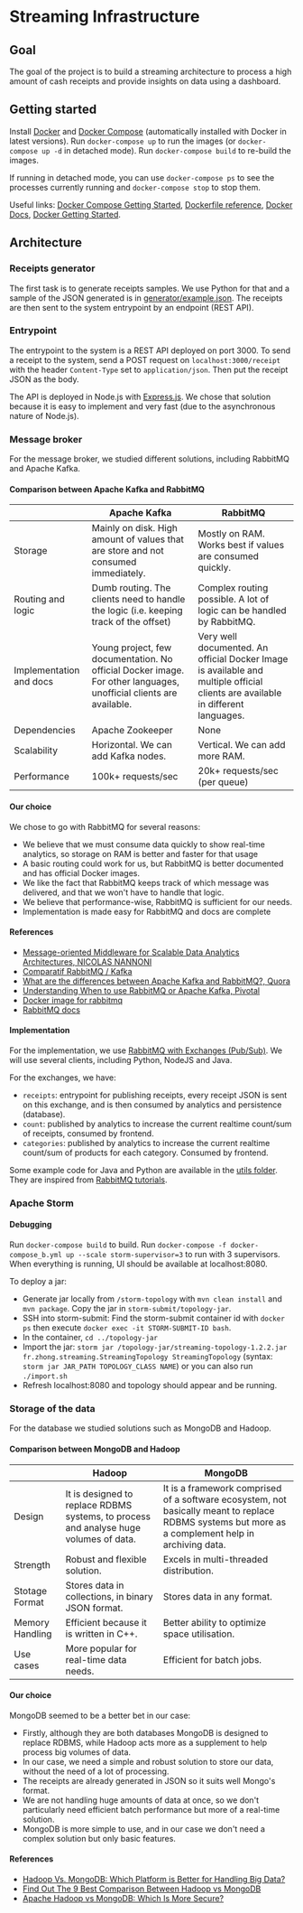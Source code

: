# Streaming Infrastructure

## Goal
The goal of the project is to build a streaming architecture to process a high amount of cash receipts and provide insights on data using a dashboard.

## Getting started
Install [Docker](https://www.docker.com/get-started) and [Docker Compose](https://docs.docker.com/compose/install/) (automatically installed with Docker in latest versions).
Run `docker-compose up` to run the images (or `docker-compose up -d` in detached mode). Run `docker-compose build` to re-build the images.

If running in detached mode, you can use `docker-compose ps` to see the processes currently running and `docker-compose stop` to stop them.

Useful links: [Docker Compose Getting Started](https://docs.docker.com/compose/gettingstarted/), [Dockerfile reference](https://docs.docker.com/engine/reference/builder/), [Docker Docs](https://docs.docker.com/), [Docker Getting Started](https://docs.docker.com/get-started/).

## Architecture

### Receipts generator
The first task is to generate receipts samples. We use Python for that and a sample of the JSON generated is in [generator/example.json](https://github.com/BScong/streaming-infrastructure/blob/master/generator/example.json). The receipts are then sent to the system entrypoint by an endpoint (REST API).

### Entrypoint
The entrypoint to the system is a REST API deployed on port 3000.
To send a receipt to the system, send a POST request on `localhost:3000/receipt` with the header `Content-Type` set to `application/json`. Then put the receipt JSON as the body.

The API is deployed in Node.js with [Express.js](https://expressjs.com/). We chose that solution because it is easy to implement and very fast (due to the asynchronous nature of Node.js).

### Message broker
For the message broker, we studied different solutions, including RabbitMQ and Apache Kafka.

#### Comparison between Apache Kafka and RabbitMQ

|                         | Apache Kafka                                                                                                       | RabbitMQ                                                                                                                        |
|-------------------------|--------------------------------------------------------------------------------------------------------------------|---------------------------------------------------------------------------------------------------------------------------------|
| Storage                 | Mainly on disk. High amount of values that are store and not consumed immediately.                                 | Mostly on RAM. Works best if values are consumed quickly.                                                                       |
| Routing and logic       | Dumb routing. The clients need to handle the logic (i.e. keeping track of the offset)                              | Complex routing possible. A lot of logic can be handled by RabbitMQ.                                                            |
| Implementation and docs | Young project, few documentation. No official Docker image. For other languages, unofficial clients are available. | Very well documented. An official Docker Image is available and multiple official clients are available in different languages. |
| Dependencies            | Apache Zookeeper                                                                                                   | None                                                                                                                            |
| Scalability             | Horizontal. We can add Kafka nodes.                                                                                | Vertical. We can add more RAM.                                                                                                  |
| Performance             | 100k+ requests/sec                                                                                                 | 20k+ requests/sec (per queue)                                                                                                   |

#### Our choice
We chose to go with RabbitMQ for several reasons:
 - We believe that we must consume data quickly to show real-time analytics, so storage on RAM is better and faster for that usage
 - A basic routing could work for us, but RabbitMQ is better documented and has official Docker images.
 - We like the fact that RabbitMQ keeps track of which message was delivered, and that we won't have to handle that logic.
 - We believe that performance-wise, RabbitMQ is sufficient for our needs.
 - Implementation is made easy for RabbitMQ and docs are complete

#### References
 - [Message-oriented Middleware for Scalable Data Analytics Architectures, NICOLAS NANNONI](http://kth.diva-portal.org/smash/get/diva2:813137/FULLTEXT01.pdf)
 - [Comparatif RabbitMQ / Kafka](https://blog.ippon.fr/2018/03/27/comparatif-rabbitmq-kafka/)
 - [What are the differences between Apache Kafka and RabbitMQ?, Quora](https://www.quora.com/What-are-the-differences-between-Apache-Kafka-and-RabbitMQ)
 - [Understanding When to use RabbitMQ or Apache Kafka, Pivotal](https://content.pivotal.io/blog/understanding-when-to-use-rabbitmq-or-apache-kafka)
 - [Docker image for rabbitmq](https://docs.docker.com/samples/library/rabbitmq/)
 - [RabbitMQ docs](https://www.rabbitmq.com/documentation.html)
 
 

#### Implementation
For the implementation, we use [RabbitMQ with Exchanges (Pub/Sub)](https://www.rabbitmq.com/tutorials/tutorial-three-python.html).
We will use several clients, including Python, NodeJS and Java.

For the exchanges, we have:
 - `receipts`: entrypoint for publishing receipts, every receipt JSON is sent on this exchange, and is then consumed by analytics and persistence (database).
 - `count`: published by analytics to increase the current realtime count/sum of receipts, consumed by frontend.
 - `categories`: published by analytics to increase the current realtime count/sum of products for each category. Consumed by frontend.

Some example code for Java and Python are available in the [utils folder](https://github.com/BScong/streaming-infrastructure/tree/master/utils). They are inspired from [RabbitMQ tutorials](https://github.com/rabbitmq/rabbitmq-tutorials).

### Apache Storm

#### Debugging

Run `docker-compose build` to build.
Run `docker-compose -f docker-compose_b.yml up --scale storm-supervisor=3` to run with 3 supervisors.
When everything is running, UI should be available at localhost:8080.

To deploy a jar:
 - Generate jar locally from `/storm-topology` with `mvn clean install` and `mvn package`. Copy the jar in `storm-submit/topology-jar`.
 - SSH into storm-submit: Find the storm-submit container id with `docker ps` then execute `docker exec -it STORM-SUBMIT-ID bash`.
 - In the container, `cd ../topology-jar`
 - Import the jar: `storm jar /topology-jar/streaming-topology-1.2.2.jar fr.zhong.streaming.StreamingTopology StreamingTopology` (syntax: `storm jar JAR_PATH TOPOLOGY_CLASS NAME`) or you can also run `./import.sh`
 - Refresh localhost:8080 and topology should appear and be running.

### Storage of the data
For the database we studied solutions such as MongoDB and Hadoop.

#### Comparison between MongoDB and Hadoop

|                         | Hadoop                                                                                                       | MongoDB                                                                                                                        |
|-------------------------|--------------------------------------------------------------------------------------------------------------------|---------------------------------------------------------------------------------------------------------------------------------|
| Design                 | It is designed to replace RDBMS systems, to process and analyse huge volumes of data.                                 | It is a framework comprised of a software ecosystem, not basically meant to replace RDBMS systems but more as a complement help in archiving data.                                                                       |
| Strength       | Robust and flexible solution.                              | Excels in multi-threaded distribution.                                                            |
| Stotage Format | Stores data in collections, in binary JSON format.  | Stores data in any format. |
| Memory Handling            | Efficient because it is written in C++.                                                                                                   | Better ability to optimize space utilisation.                                                                                                                            |
| Use cases             | More popular for real-time data needs.                                                                                | Efficient for batch jobs.                                                                                                  |

#### Our choice
MongoDB seemed to be a better bet in our case:
 - Firstly, although they are both databases MongoDB is designed to replace RDBMS, while Hadoop acts more as a supplement to help process big volumes of data.  
 - In our case, we need a simple and robust solution to store our data, without the need of a lot of processing.
 - The receipts are already generated in JSON so it suits well Mongo's format.
 - We are not handling huge amounts of data at once, so we don't particularly need efficient batch performance but more of a real-time solution.
 - MongoDB is more simple to use, and in our case we don't need a complex solution but only basic features.


#### References
 - [Hadoop Vs. MongoDB: Which Platform is Better for Handling Big Data?](https://aptude.com/blog/entry/hadoop-vs-mongodb-which-platform-is-better-for-handling-big-data/)
 - [Find Out The 9 Best Comparison Between Hadoop vs MongoDB](https://www.educba.com/hadoop-vs-mongodb/)
 - [Apache Hadoop vs MongoDB: Which Is More Secure?](https://www.upguard.com/articles/apache-hadoop-vs.-mongodb-which-is-more-secure)
 
